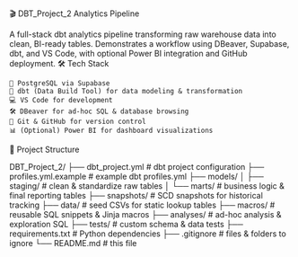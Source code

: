 🎬 DBT_Project_2 Analytics Pipeline

A full-stack dbt analytics pipeline transforming raw warehouse data into clean, BI-ready tables.
Demonstrates a workflow using DBeaver, Supabase, dbt, and VS Code, with optional Power BI integration and GitHub deployment.
🛠️ Tech Stack

    🐘 PostgreSQL via Supabase
    🐉 dbt (Data Build Tool) for data modeling & transformation
    💻 VS Code for development
    🛠️ DBeaver for ad-hoc SQL & database browsing
    🔗 Git & GitHub for version control
    📊 (Optional) Power BI for dashboard visualizations

📁 Project Structure

DBT_Project_2/
├── dbt_project.yml        # dbt project configuration
├── profiles.yml.example   # example dbt profiles.yml
├── models/
│   ├── staging/           # clean & standardize raw tables
│   └── marts/             # business logic & final reporting tables
├── snapshots/             # SCD snapshots for historical tracking
├── data/                  # seed CSVs for static lookup tables
├── macros/                # reusable SQL snippets & Jinja macros
├── analyses/              # ad-hoc analysis & exploration SQL
├── tests/                 # custom schema & data tests
├── requirements.txt       # Python dependencies
├── .gitignore             # files & folders to ignore
└── README.md              # this file

